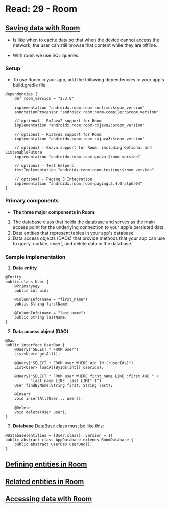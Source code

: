 # Read: 29 - Room

## [Saving data with Room](https://developer.android.com/training/data-storage/room)
- Is like when to cache data so that when the device cannot access the network, the user can still browse that content while they are offline.

- With room we use SQL queries.


### Setup
- To use Room in your app, add the following dependencies to your app's build.gradle file:

```
dependencies {
    def room_version = "2.3.0"

    implementation "androidx.room:room-runtime:$room_version"
    annotationProcessor "androidx.room:room-compiler:$room_version"

    // optional - RxJava2 support for Room
    implementation "androidx.room:room-rxjava2:$room_version"

    // optional - RxJava3 support for Room
    implementation "androidx.room:room-rxjava3:$room_version"

    // optional - Guava support for Room, including Optional and ListenableFuture
    implementation "androidx.room:room-guava:$room_version"

    // optional - Test helpers
    testImplementation "androidx.room:room-testing:$room_version"

    // optional - Paging 3 Integration
    implementation "androidx.room:room-paging:2.4.0-alpha04"
}
```

### Primary components
- **The three major components in Room:**
1. The database class that holds the database and serves as the main access point for the underlying connection to your app's persisted data.
2. Data entities that represent tables in your app's database.
3. Data access objects (DAOs) that provide methods that your app can use to query, update, insert, and delete data in the database.

### Sample implementation

1. **Data entity**
```
@Entity
public class User {
    @PrimaryKey
    public int uid;

    @ColumnInfo(name = "first_name")
    public String firstName;

    @ColumnInfo(name = "last_name")
    public String lastName;
}
```
2. **Data access object (DAO)**

```
@Dao
public interface UserDao {
    @Query("SELECT * FROM user")
    List<User> getAll();

    @Query("SELECT * FROM user WHERE uid IN (:userIds)")
    List<User> loadAllByIds(int[] userIds);

    @Query("SELECT * FROM user WHERE first_name LIKE :first AND " +
           "last_name LIKE :last LIMIT 1")
    User findByName(String first, String last);

    @Insert
    void insertAll(User... users);

    @Delete
    void delete(User user);
}
```

3. **Database**
DataBase class must be like this:

```
@Database(entities = {User.class}, version = 1)
public abstract class AppDatabase extends RoomDatabase {
    public abstract UserDao userDao();
}
```

## [Defining entities in Room](https://developer.android.com/training/data-storage/room/defining-data)
## [Related entities in Room](https://developer.android.com/training/data-storage/room/relationships)
## [Accessing data with Room](https://developer.android.com/training/data-storage/room/accessing-data#java)